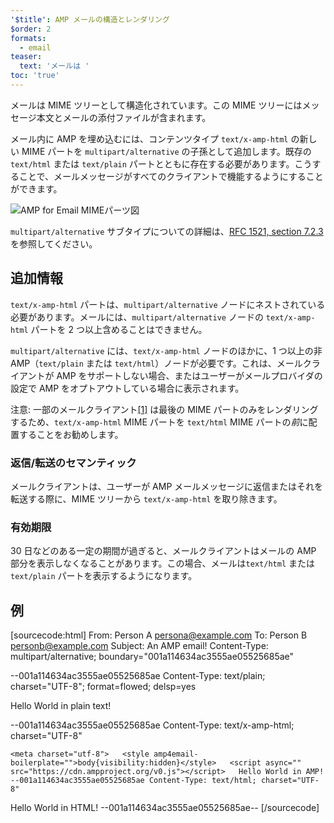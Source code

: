 ```yaml
---
'$title': AMP メールの構造とレンダリング
$order: 2
formats:
  - email
teaser:
  text: 'メールは '
toc: 'true'
---
```


<!--
This file is imported from https://github.com/ampproject/amphtml/blob/main/docs/spec/email/amp-email-structure.md.
Please do not change this file.
If you have found a bug or an issue please
have a look and request a pull request there.
-->

<!---
Copyright 2018 The AMP HTML Authors. All Rights Reserved.

Licensed under the Apache License, Version 2.0 (the "License");
you may not use this file except in compliance with the License.
You may obtain a copy of the License at

      http://www.apache.org/licenses/LICENSE-2.0

Unless required by applicable law or agreed to in writing, software
distributed under the License is distributed on an "AS-IS" BASIS,
WITHOUT WARRANTIES OR CONDITIONS OF ANY KIND, either express or implied.
See the License for the specific language governing permissions and
limitations under the License.
-->

メールは MIME ツリーとして構造化されています。この MIME ツリーにはメッセージ本文とメールの添付ファイルが含まれます。

メール内に AMP を埋め込むには、コンテンツタイプ `text/x-amp-html` の新しい MIME パートを `multipart/alternative` の子孫として追加します。既存の `text/html` または `text/plain` パートとともに存在する必要があります。こうすることで、メールメッセージがすべてのクライアントで機能するようにすることができます。

<amp-img alt="AMP for Email MIME Parts Diagram" layout="responsive" width="752" height="246" src="https://github.com/ampproject/amphtml/raw/main/spec/img/amp-email-mime-parts.png"><noscript data-md-type="raw_html" data-segment-id="12596198"><img data-md-type="raw_html" alt="AMP for Email MIMEパーツ図" src="../img/amp-email-mime-parts.png"></noscript></amp-img>

`multipart/alternative` サブタイプについての詳細は、[RFC 1521, section 7.2.3](https://tools.ietf.org/html/rfc1521#section-7.2.3) を参照してください。

## 追加情報 <a name="additional-information"></a>

`text/x-amp-html` パートは、`multipart/alternative` ノードにネストされている必要があります。メールには、`multipart/alternative` ノードの `text/x-amp-html` パートを 2 つ以上含めることはできません。

`multipart/alternative` には、`text/x-amp-html` ノードのほかに、1 つ以上の非 AMP（`text/plain` または `text/html`）ノードが必要です。これは、メールクライアントが AMP をサポートしない場合、またはユーザーがメールプロバイダの設定で AMP をオプトアウトしている場合に表示されます。

注意: 一部のメールクライアント[[1]](https://openradar.appspot.com/radar?id=6054696888303616) は最後の MIME パートのみをレンダリングするため、`text/x-amp-html` MIME パートを `text/html` MIME パートの*前*に配置することをお勧めします。

### 返信/転送のセマンティック <a name="replyingforwarding-semantics"></a>

メールクライアントは、ユーザーが AMP メールメッセージに返信またはそれを転送する際に、MIME ツリーから `text/x-amp-html` を取り除きます。

### 有効期限 <a name="expiry"></a>

30 日などのある一定の期間が過ぎると、メールクライアントはメールの AMP 部分を表示しなくなることがあります。この場合、メールは`text/html` または `text/plain` パートを表示するようになります。

## 例 <a name="example"></a>

<!-- prettier-ignore-start -->

[sourcecode:html] From:  Person A [persona@example.com](mailto:persona@example.com) To: Person B [personb@example.com](mailto:personb@example.com) Subject: An AMP email! Content-Type: multipart/alternative; boundary="001a114634ac3555ae05525685ae"

--001a114634ac3555ae05525685ae Content-Type: text/plain; charset="UTF-8"; format=flowed; delsp=yes

Hello World in plain text!

--001a114634ac3555ae05525685ae Content-Type: text/x-amp-html; charset="UTF-8"

<!doctype html>

    <meta charset="utf-8">   <style amp4email-boilerplate="">body{visibility:hidden}</style>   <script async="" src="https://cdn.ampproject.org/v0.js"></script>   Hello World in AMP!   --001a114634ac3555ae05525685ae Content-Type: text/html; charset="UTF-8"

<span>Hello World in HTML!</span> --001a114634ac3555ae05525685ae-- [/sourcecode]

<!-- prettier-ignore-end -->
